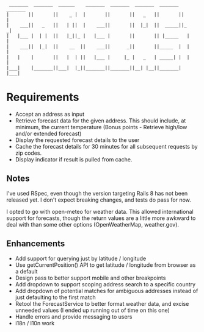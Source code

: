 ```
 _______  _______  ______    _______  _______  _______  _______  _______ 
|       ||       ||    _ |  |       ||       ||   _   ||       ||       |
|    ___||   _   ||   | ||  |    ___||       ||  |_|  ||  _____||_     _|
|   |___ |  | |  ||   |_||_ |   |___ |       ||       || |_____   |   |  
|    ___||  |_|  ||    __  ||    ___||      _||       ||_____  |  |   |  
|   |    |       ||   |  | ||   |___ |     |_ |   _   | _____| |  |   |  
|___|    |_______||___|  |_||_______||_______||__| |__||_______|  |___|  
```

# Requirements
* Accept an address as input
* Retrieve forecast data for the given address. This should include, at minimum, the
current temperature (Bonus points - Retrieve high/low and/or extended forecast)
* Display the requested forecast details to the user
* Cache the forecast details for 30 minutes for all subsequent requests by zip codes.
* Display indicator if result is pulled from cache.

## Notes
I've used RSpec, even though the version targeting Rails 8 has not been released yet. I don't expect breaking changes, and tests do pass for now.

I opted to go with open-meteo for weather data. This allowed international support for forecasts, though the return values are a little more awkward to deal with than some other options (OpenWeatherMap, weather.gov).

## Enhancements
* Add support for querying just by latitude / longitude
* Use getCurrentPosition() API to get latitude / longitude from browser as a default
* Design pass to better support mobile and other breakpoints
* Add dropdown to support scoping address search to a specific country
* Add dropdown of potential matches for ambiguous addresses instead of just defaulting to the first match
* Retool the ForecastService to better format weather data, and excise unneeded values (I ended up running out of time on this one)
* Handle errors and provide messaging to users
* i18n / l10n work
